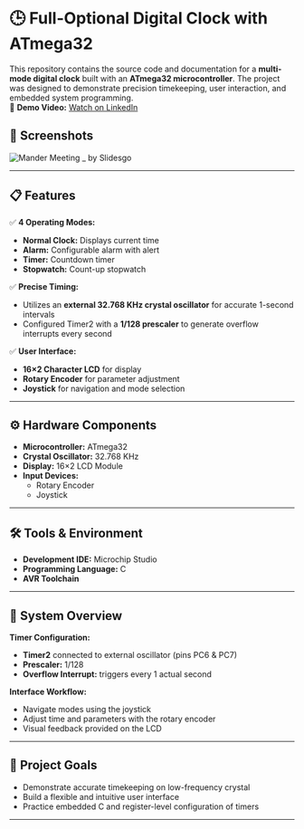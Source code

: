 # 🕒 Full-Optional Digital Clock with ATmega32

This repository contains the source code and documentation for a **multi-mode digital clock** built with an **ATmega32 microcontroller**. The project was designed to demonstrate precision timekeeping, user interaction, and embedded system programming.   
🎥 **Demo Video:** [Watch on LinkedIn](https://www.linkedin.com/posts/mahammad-heshmat-abdel-raheem_embeddedsystems-avr-microcontrollers-activity-7114583005691588608-rW7E?utm_source=share&utm_medium=member_desktop&rcm=ACoAAD5R4y8B373FB7ekZS5GqdmdKkMOsfxAWNM)

## 📸 Screenshots

![Mander Meeting _ by Slidesgo](https://github.com/user-attachments/assets/85f9163e-f89e-4376-a19d-ea82a862bac7)


---

## 📋 Features

✅ **4 Operating Modes:**
- **Normal Clock:** Displays current time
- **Alarm:** Configurable alarm with alert
- **Timer:** Countdown timer
- **Stopwatch:** Count-up stopwatch

✅ **Precise Timing:**
- Utilizes an **external 32.768 KHz crystal oscillator** for accurate 1-second intervals
- Configured Timer2 with a **1/128 prescaler** to generate overflow interrupts every second

✅ **User Interface:**
- **16×2 Character LCD** for display
- **Rotary Encoder** for parameter adjustment
- **Joystick** for navigation and mode selection

---

## ⚙️ Hardware Components

- **Microcontroller:** ATmega32
- **Crystal Oscillator:** 32.768 KHz
- **Display:** 16×2 LCD Module
- **Input Devices:**
  - Rotary Encoder
  - Joystick

---

## 🛠️ Tools & Environment

- **Development IDE:** Microchip Studio
- **Programming Language:** C
- **AVR Toolchain**

---

## 🧭 System Overview

**Timer Configuration:**
- **Timer2** connected to external oscillator (pins PC6 & PC7)
- **Prescaler:** 1/128
- **Overflow Interrupt:** triggers every 1 actual second

**Interface Workflow:**
- Navigate modes using the joystick
- Adjust time and parameters with the rotary encoder
- Visual feedback provided on the LCD

---

## 🎯 Project Goals

- Demonstrate accurate timekeeping on low-frequency crystal
- Build a flexible and intuitive user interface
- Practice embedded C and register-level configuration of timers

---


